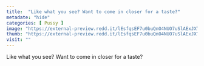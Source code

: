 ```yaml
---
title:  "Like what you see? Want to come in closer for a taste?"
metadate: "hide"
categories: [ Pussy ]
image: "https://external-preview.redd.it/lEsfqsEF7u0buQnO4NUO7uSlAExJXTQ0ZE-6SKe_bJE.jpg?auto=webp&s=908bab704d8a0dc41f780c5567053fe51067e602"
thumb: "https://external-preview.redd.it/lEsfqsEF7u0buQnO4NUO7uSlAExJXTQ0ZE-6SKe_bJE.jpg?width=1080&crop=smart&auto=webp&s=c923acf97afdacbf7021a6bd98ada0a0574f2a17"
visit: ""
---
```

Like what you see? Want to come in closer for a taste?
